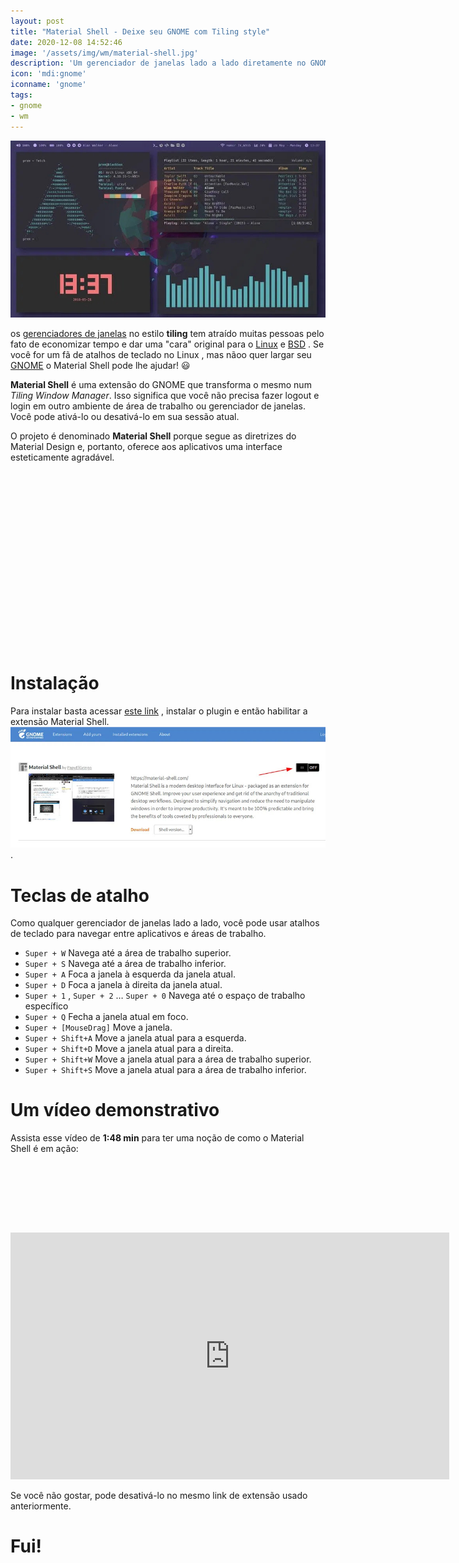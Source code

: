 ```yaml
---
layout: post
title: "Material Shell - Deixe seu GNOME com Tiling style"
date: 2020-12-08 14:52:46
image: '/assets/img/wm/material-shell.jpg'
description: 'Um gerenciador de janelas lado a lado diretamente no GNOME.'
icon: 'mdi:gnome'
iconname: 'gnome'
tags:
- gnome
- wm
---
```


![Material Shell - Deixe seu GNOME com Tiling style](/assets/img/wm/material-shell.jpg)

os [gerenciadores de janelas](https://terminalroot.com.br/tags#wm) no estilo **tiling** tem atraído muitas pessoas pelo fato de economizar tempo e dar uma "cara" original para o [Linux](https://terminalroot.com.br/tags#linux) e [BSD](https://terminalroot.com.br/tags#bsd) . Se você for um fã de atalhos de teclado no Linux , mas nãoo quer largar seu [GNOME](https://terminalroot.com.br/tags#gnome) o Material Shell pode lhe ajudar! 😃 

**Material Shell** é uma extensão do GNOME que transforma o mesmo num *Tiling Window Manager*. Isso significa que você não precisa fazer logout e login em outro ambiente de área de trabalho ou gerenciador de janelas. Você pode ativá-lo ou desativá-lo em sua sessão atual.

O projeto é denominado **Material Shell** porque segue as diretrizes do Material Design e, portanto, oferece aos aplicativos uma interface esteticamente agradável.

<!-- QUADRADO -->
<script async src="//pagead2.googlesyndication.com/pagead/js/adsbygoogle.js"></script>
<ins class="adsbygoogle"
style="display:inline-block;width:336px;height:280px"
data-ad-client="ca-pub-2838251107855362"
data-ad-slot="5351066970"></ins>
<script>
(adsbygoogle = window.adsbygoogle || []).push({});
</script>

# Instalação
Para instalar basta acessar [este link](https://extensions.gnome.org/extension/3357/material-shell/) , instalar o plugin e então habilitar a extensão Material Shell.
![Instalação do Material Shell](/assets/img/wm/install-material-shell.jpg) .

# Teclas de atalho
Como qualquer gerenciador de janelas lado a lado, você pode usar atalhos de teclado para navegar entre aplicativos e áreas de trabalho.

+ `Super + W` Navega até a área de trabalho superior.
+ `Super + S` Navega até a área de trabalho inferior.
+ `Super + A` Foca a janela à esquerda da janela atual.
+ `Super + D` Foca a janela à direita da janela atual.
+ `Super + 1` , `Super + 2` … `Super + 0` Navega até o espaço de trabalho específico
+ `Super + Q` Fecha a janela atual em foco.
+ `Super + [MouseDrag]` Move a janela.
+ `Super + Shift+A` Move a janela atual para a esquerda.
+ `Super + Shift+D` Move a janela atual para a direita.
+ `Super + Shift+W` Move a janela atual para a área de trabalho superior.
+ `Super + Shift+S` Move a janela atual para a área de trabalho inferior.


# Um vídeo demonstrativo
Assista esse vídeo de **1:48 min** para ter uma noção de como o Material Shell é em ação:

<!-- MINI ANÚNCIO -->
<script async src="//pagead2.googlesyndication.com/pagead/js/adsbygoogle.js"></script>
<!-- Games Root -->
<ins class="adsbygoogle"
style="display:inline-block;width:730px;height:95px"
data-ad-client="ca-pub-2838251107855362"
data-ad-slot="5351066970"></ins>
<script>
(adsbygoogle = window.adsbygoogle || []).push({});
</script>

<iframe width="702" height="395" src="https://www.youtube.com/embed/Wc5mbuKrGDE" frameborder="0" allow="accelerometer; autoplay; clipboard-write; encrypted-media; gyroscope; picture-in-picture" allowfullscreen></iframe>

Se você não gostar, pode desativá-lo no mesmo link de extensão usado anteriormente.

# Fui!


